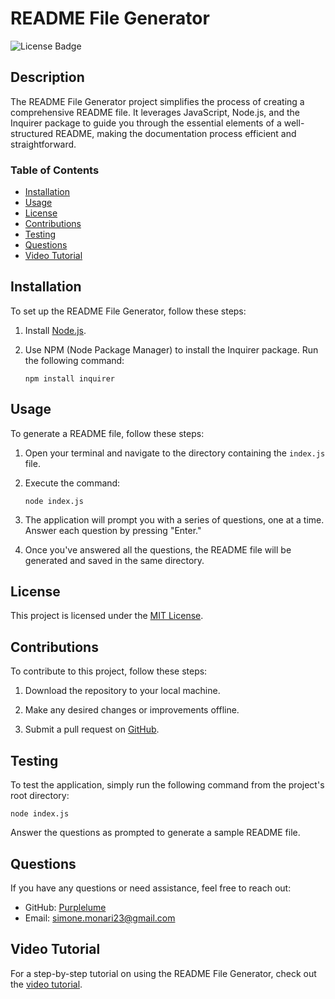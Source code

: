 # README File Generator

![License Badge](https://img.shields.io/badge/license-MIT-blue)

## Description

The README File Generator project simplifies the process of creating a comprehensive README file. It leverages JavaScript, Node.js, and the Inquirer package to guide you through the essential elements of a well-structured README, making the documentation process efficient and straightforward.

### Table of Contents

* [Installation](#installation)
* [Usage](#usage)
* [License](#license)
* [Contributions](#contributions)
* [Testing](#testing)
* [Questions](#questions)
* [Video Tutorial](#video-tutorial)

## Installation

To set up the README File Generator, follow these steps:

1. Install [Node.js](https://nodejs.org/).

2. Use NPM (Node Package Manager) to install the Inquirer package. Run the following command:

   ```
   npm install inquirer
   ```

## Usage

To generate a README file, follow these steps:

1. Open your terminal and navigate to the directory containing the `index.js` file.

2. Execute the command:

   ```
   node index.js
   ```

3. The application will prompt you with a series of questions, one at a time. Answer each question by pressing "Enter."

4. Once you've answered all the questions, the README file will be generated and saved in the same directory.

## License

This project is licensed under the [MIT License](https://mit-license.org/).

## Contributions

To contribute to this project, follow these steps:

1. Download the repository to your local machine.

2. Make any desired changes or improvements offline.

3. Submit a pull request on [GitHub](https://github.com/Purplelume).

## Testing

To test the application, simply run the following command from the project's root directory:

```
node index.js
```

Answer the questions as prompted to generate a sample README file.

## Questions

If you have any questions or need assistance, feel free to reach out:

- GitHub: [Purplelume](https://github.com/Purplelume)
- Email: simone.monari23@gmail.com

## Video Tutorial

For a step-by-step tutorial on using the README File Generator, check out the [video tutorial](https://drive.google.com/file/d/1hwreAWvFzJu0VVMXmaAPakPEUajjT9Bz/view).